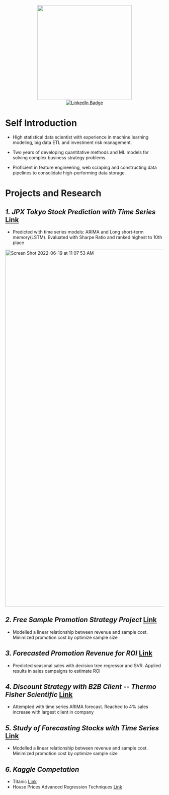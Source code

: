   
<div id="header" align="center">
  <img src="https://media.giphy.com/media/dyzew7Py7bnW9DiJJj/giphy.gif" width="300"/>
</div>

<div id="badges" align="center">
  <a href="https://www.linkedin.com/in/yuanzhidong/">
    <img src="https://img.shields.io/badge/LinkedIn-blue?style=for-the-badge&logo=linkedin&logoColor=white" alt="LinkedIn Badge"/>
  </a>
</div>



# Self Introduction
* High statistical data scientist with experience in machine learning modeling, big data ETL and investment risk management. 

* Two years of developing quantitative methods and ML models for solving complex business strategy problems. 

* Proficient in feature engineering, web scraping and constructing data pipelines to consolidate high-performing data storage.

# Projects and Research

## *1. JPX Tokyo Stock Prediction with Time Series* [Link](https://github.com/dddyyyzzz12345/darren_dong.github.io/blob/main/FTA.ipynb)
 - Predicted with time series models: ARIMA and Long short-term memory(LSTM). Evaluated with Sharpe Ratio and ranked highest to 10th place
 <img width="1130" alt="Screen Shot 2022-06-19 at 11 07 53 AM" src="https://user-images.githubusercontent.com/67172057/176336468-109f6829-7983-47e0-afb4-6a757da193ad.png">

 
## *2. Free Sample Promotion Strategy Project* [Link](https://github.com/dddyyyzzz12345/darren_dong.github.io/blob/main/FTA.ipynb)
 - Modelled a linear relationship between revenue and sample cost. Minimized promotion cost by optimize sample size


## *3. Forecasted Promotion Revenue for ROI* [Link](https://github.com/dddyyyzzz12345/darren_dong.github.io/blob/main/FTA.ipynb)
 - Predicted seasonal sales with decision tree regressor and SVR. Applied results in sales campaigns to estimate ROI

## *4. Discount Strategy with B2B Client -- Thermo Fisher Scientific* [Link](https://github.com/dddyyyzzz12345/darren_dong.github.io/blob/main/Fisher.ipynb)
 - Attempted with time series ARIMA forecast. Reached to 4% sales increase with largest client in company


## *5. Study of Forecasting Stocks with Time Series* [Link](https://github.com/dddyyyzzz12345/darren_dong.github.io/tree/main/Stock_TimeSeries)
 - Modelled a linear relationship between revenue and sample cost. Minimized promotion cost by optimize sample size


## *6. Kaggle Competation*
 - Titanic [Link](https://github.com/dddyyyzzz12345/darren_dong.github.io/tree/main/Titanic)
 - House Prices Advanced Regression Techniques [Link](https://github.com/dddyyyzzz12345/darren_dong.github.io/tree/main/house-prices-advanced-regression-techniques)





